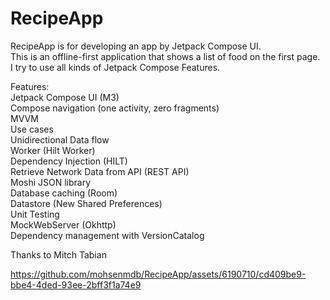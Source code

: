 # RecipeApp
RecipeApp is for developing an app by Jetpack Compose UI.  
This is an offline-first application that shows a list of food on the first page.  
I try to use all kinds of Jetpack Compose Features.

Features:  
Jetpack Compose UI (M3)  
Compose navigation (one activity, zero fragments)  
MVVM  
Use cases  
Unidirectional Data flow  
Worker (Hilt Worker)  
Dependency Injection (HILT)  
Retrieve Network Data from API (REST API)  
Moshi JSON library  
Database caching (Room)  
Datastore (New Shared Preferences)  
Unit Testing  
MockWebServer (Okhttp)  
Dependency management with VersionCatalog  


Thanks to Mitch Tabian


https://github.com/mohsenmdb/RecipeApp/assets/6190710/cd409be9-bbe4-4ded-93ee-2bff3f1a74e9

